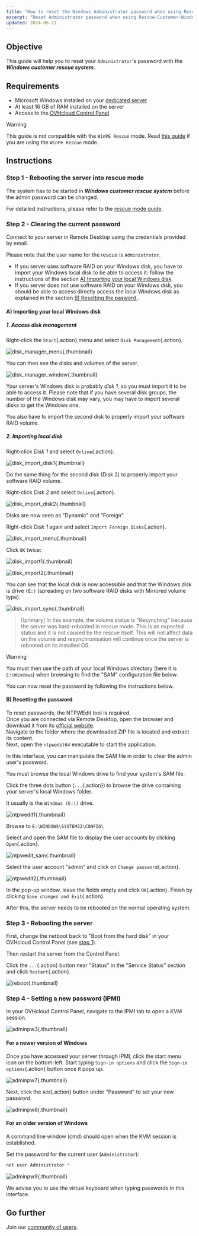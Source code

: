```yaml
---
title: "How to reset the Windows Administrator password when using Rescue-Customer-Windows"
excerpt: "Reset Administrator password when using Rescue-Customer-Windows"
updated: 2024-06-21
---
```


## Objective

This guide will help you to reset your `Administrator`'s password with the __*Windows customer rescue system*__.

## Requirements

- Microsoft Windows installed on your [dedicated server](/links/bare-metal/bare-metal)
- At least 16 GB of RAM installed on the server
- Access to the [OVHcloud Control Panel](/links/manager)

> [!warning]
>
> This guide is not compatible with the `WinPE Rescue` mode.
> Read [this guide](/pages/bare_metal_cloud/dedicated_servers/changing-admin-password-on-windows) if you are using the `WinPe Rescue` mode.
>

## Instructions

### Step 1 - Rebooting the server into rescue mode <a name="step1"></a>

The system has to be started in __*Windows customer rescue system*__ before the admin password can be changed.

For detailed instructions, please refer to the [rescue mode guide](/pages/bare_metal_cloud/dedicated_servers/rescue-customer-windows).

### Step 2 - Clearing the current password <a name="step2"></a>

Connect to your server in Remote Desktop using the credentials provided by email.

Please note that the user name for the rescue is `Administrator`.

- If you server uses software RAID on your Windows disk, you have to import your Windows local disk to be able to access it: follow the instructions of the section [A) Importing your local Windows disk](#sectionA).
- If you server does not use software RAID on your Windows disk, you should be able to access directly access the local Windows disk as explained in the section [B) Resetting the pasword ](#sectionB).

#### A) Importing your local Windows disk <a name="sectionA"></a>

##### 1. Access disk management

Right-click the `Start`{.action} menu and select `Disk Management`{.action}.

![disk_manager_menu](images/disk_manager_menu.png){.thumbnail}

You can then see the disks and volumes of the server.

![disk_manager_window](images/disk_manager_window1.png){.thumbnail}

Your server's Windows disk is probably *disk 1*, so you must import it to be able to access it.
Please note that if you have several disk groups, the number of the Windows disk may vary, you may have to import several disks to get the Windows one.

You also have to import the second disk to properly import your software RAID volume.

##### 2. Importing local disk

Right-click *Disk 1* and select `Online`{.action}.

![disk_import_disk1](images/disk_manager_disk1on.png){.thumbnail}

Do the same thing for the second disk (Disk 2) to properly import your software RAID volume.

Right-click *Disk 2* and select `Online`{.action}.

![disk_import_disk2](images/disk_manager_disk2on.png){.thumbnail}

Disks are now seen as "Dynamic" and "Foreign".

Right-click *Disk 1* again and select `Import Foreign Disks`{.action}.

![disk_import_menu](images/disk_manager_diskimport.png){.thumbnail}

Click `OK` twice:

![disk_import1](images/disk_import1.png){.thumbnail}

![disk_import2](images/disk_import2.png){.thumbnail}

You can see that the local disk is now accessible and that the Windows disk is drive `(E:)` (spreading on two software RAID disks with Mirrored volume type).

![disk_import_sync](images/disk_import_sync.png){.thumbnail}

> [!primary]
> In this example, the volume status is "Resynching" because the server was hard-rebooted in rescue mode. This is an expected status and it is not caused by the rescue itself.
> This will not affect data on the volume and resynchronisation will continue once the server is rebooted on its installed OS.

> [!warning]
>
> You must then use the path of your local Windows directory (here it is `E:\Windows`) when browsing to find the "SAM" configuration file below.

You can now reset the password by following the instructions below.

#### B) Resetting the password <a name="sectionB"></a>

To reset passwords, the NTPWEdit tool is required.<br>
Once you are connected via Remote Desktop, open the browser and download it from its [official website](http://www.cdslow.org.ru/files/ntpwedit/ntpwed07.zip).<br>
Navigate to the folder where the downloaded ZIP file is located and extract its content.<br>
Next, open the `ntpwedit64` executable to start the application.

In this interface, you can manipulate the SAM file in order to clear the admin user's password.

You must browse the local Windows drive to find your system's SAM file.

Click the three dots button (`...`{.action}) to browse the drive containing your server's local Windows folder.

It usually is the `Windows (E:\)` drive.

![ntpwedit1](images/ntpwedit_1.png){.thumbnail}

Browse to `E:\WINDOWS\SYSTEM32\CONFIG\`

Select and open the SAM file to display the user accounts by clicking `Open`{.action}.

![ntpwedit_sam](images/SAM.png){.thumbnail}

Select the user account "admin" and click on `Change password`{.action}.

![ntpwedit2](images/ntpwedit_2.png){.thumbnail}

In the pop-up window, leave the fields empty and click `OK`{.action}. Finish by clicking `Save changes and Exit`{.action}.

After this, the server needs to be rebooted on the normal operating system.

### Step 3 - Rebooting the server <a name="step3"></a>

First, change the netboot back to "Boot from the hard disk" in your OVHcloud Control Panel (see [step 1](#step1)).

Then restart the server from the Control Panel.

Click the `...`{.action} button near "Status" in the "Service Status" section and click `Restart`{.action}.

![reboot](images/reboot.png){.thumbnail}

### Step 4 - Setting a new password (IPMI) <a name="step4"></a>

In your OVHcloud Control Panel, navigate to the IPMI tab to open a KVM session.

![adminpw3](images/adminpw3.png){.thumbnail}

#### For a newer version of Windows

Once you have accessed your server through IPMI, click the start menu icon on the bottom-left. Start typing `Sign-in options` and click the `Sign-in options`{.action} button once it pops up.

![adminpw7](images/adminpw7.png){.thumbnail}

Next, click the `Add`{.action} button under "Password" to set your new password.

![adminpw8](images/adminpw8.png){.thumbnail}

#### For an older version of Windows

A command line window (cmd) should open when the KVM session is established.

Set the password for the current user (`Administrator`):

```bash
net user Administrator *
```

![adminpw9](images/adminpw9.png){.thumbnail}

We advise you to use the virtual keyboard when typing passwords in this interface.

## Go further

Join our [community of users](/links/community).
